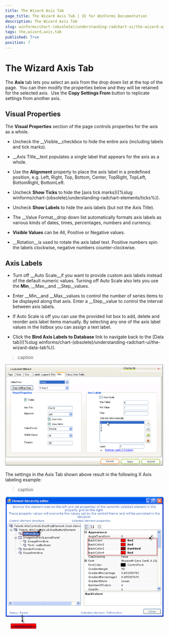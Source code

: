 ```yaml
---
title: The Wizard Axis Tab
page_title: The Wizard Axis Tab | UI for WinForms Documentation
description: The Wizard Axis Tab
slug: winforms/chart-(obsolete)/understanding-radchart-ui/the-wizard-axis-tab
tags: the,wizard,axis,tab
published: True
position: 7
---
```


# The Wizard Axis Tab



The __Axis__ tab lets you select an axis from the drop down list at the top of the page.  You can then modify the properties below and they will be retained for the selected axis.  Use the __Copy Settings From__ button to replicate settings from another axis.

## Visual Properties

The __Visual Properties__ section of the page controls properties for the axis as a whole.  

* Uncheck the __Visible__checkbox to hide the entire axis (including labels and tick marks).

* __Axis Title__text populates a single label that appears for the axis as a whole.  

* Use the __Alignment__ property to place the axis label in a predefined position, e.g. Left, Right, Top, Bottom, Center, TopRight, TopLeft, BottomRight, BottomLeft.

* Uncheck __Show Ticks__ to hide the [axis tick marks]({%slug winforms/chart-(obsolete)/understanding-radchart-elements/ticks%}). 

* Uncheck __Show Labels__ to hide the axis labels (but not the Axis Title).  

* The __Value Format__drop down list automatically formats axis labels as various kinds of dates, times, percentages, numbers and currency.

* __Visible Values__ can be All, Positive or Negative values.

* __Rotation__is used to rotate the axis label text. Positive numbers spin the labels clockwise, negative numbers counter-clockwise.

## Axis Labels

* Turn off __Auto Scale__if you want to provide custom axis labels instead of the default numeric values. Turning off Auto Scale also lets you use the __Min__, __Max__and __Step__values.

* Enter __Min__and __Max__values to control the number of series items to be displayed along that axis. Enter a __Step__value to control the interval between axis labels.

* If Auto Scale is off you can use the provided list box to add, delete and reorder axis label items manually. By selecting any one of the axis label values in the listbox you can assign a text label.

* Click the __Bind Axis Labels to Database__ link to navigate back to the [Data tab]({%slug winforms/chart-(obsolete)/understanding-radchart-ui/the-wizard-data-tab%}).
>caption 

![chart-understanding-radchart-ui-the-wizard-axis-tab 001](images/chart-understanding-radchart-ui-the-wizard-axis-tab001.png)



The settings in the Axis Tab shown above result in the following X Axis labeling example: 
>caption 

![chart-understanding-radchart-ui-the-wizard-axis-tab 002](images/chart-understanding-radchart-ui-the-wizard-axis-tab002.png)
